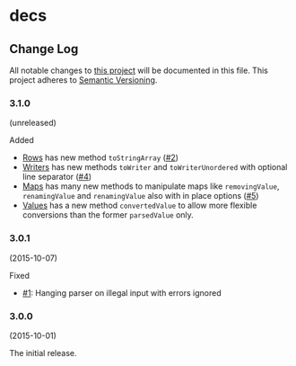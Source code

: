# decs

## Change Log

All notable changes to [this project](README.md) will be documented in this
file. This project adheres to [Semantic Versioning](http://semver.org).
 

### 3.1.0
(unreleased)

Added

* [Rows](src/main/diergo/csv/Rows.java) has new method `toStringArray` ([#2](https://github.com/aburmeis/decs/issues/2))
* [Writers](src/main/diergo/csv/Writers.java) has new methods `toWriter` and `toWriterUnordered` with optional line separator ([#4](https://github.com/aburmeis/decs/issues/4))
* [Maps](src/main/diergo/csv/Maps.java) has many new methods to manipulate maps like `removingValue`, `renamingValue` and `renamingValue` also with in place options ([#5](https://github.com/aburmeis/decs/issues/5))
* [Values](src/main/diergo/csv/Values.java) has a new method `convertedValue` to allow more flexible conversions than the former `parsedValue` only. 


### 3.0.1
(2015-10-07)

Fixed

* [#1](https://github.com/aburmeis/decs/issues/1): Hanging parser on illegal input with errors ignored


### 3.0.0
(2015-10-01)

The initial release. 

